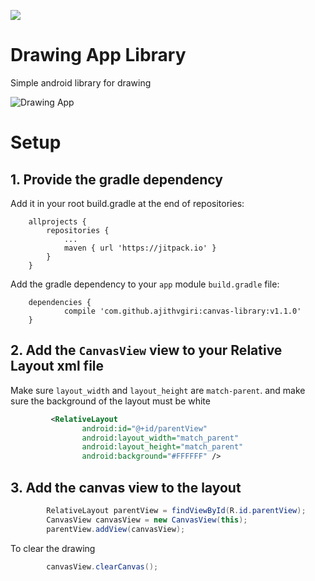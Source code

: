 [![](https://jitpack.io/v/ajithvgiri/canvas-library.svg)](https://jitpack.io/#ajithvgiri/canvas-library)

# Drawing App Library
Simple android library for drawing

![Drawing App](https://imgur.com/tNgmdNY)

# Setup
## 1. Provide the gradle dependency

Add it in your root build.gradle at the end of repositories:
```
	allprojects {
		repositories {
			...
			maven { url 'https://jitpack.io' }
		}
	}
```

Add the gradle dependency to your `app` module `build.gradle` file:

```
	dependencies {
	        compile 'com.github.ajithvgiri:canvas-library:v1.1.0'
	}

```

## 2. Add the `CanvasView` view to your Relative Layout xml file

Make sure `layout_width` and `layout_height` are `match-parent`. and make sure the background of the layout must be white

``` xml
         <RelativeLayout
                android:id="@+id/parentView"
                android:layout_width="match_parent"
                android:layout_height="match_parent"
                android:background="#FFFFFF" />
```

## 3. Add the canvas view to the layout

``` java
        RelativeLayout parentView = findViewById(R.id.parentView);
        CanvasView canvasView = new CanvasView(this);
        parentView.addView(canvasView);
```

To clear the drawing

``` java
        canvasView.clearCanvas();
```
